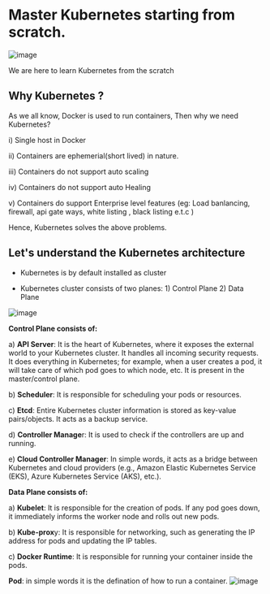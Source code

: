 
# Master Kubernetes starting from scratch.

![image](https://github.com/user-attachments/assets/392b4e9e-5e8e-41f2-9611-5106e4a0dff6)



We are here to learn Kubernetes from the scratch



## Why Kubernetes ?

As we all know, Docker is used to run containers, Then why we need Kubernetes?

i) Single host in Docker

ii) Containers are ephemerial(short lived) in nature.

iii) Containers do not support auto scaling

iv) Containers do not support auto Healing

v) Containers do support Enterprise level features (eg: Load banlancing, firewall, api gate ways, white listing , black listing e.t.c )

Hence, Kubernetes solves the above problems.
 
## Let's understand the Kubernetes architecture

* Kubernetes is by default installed as cluster

* Kubernetes cluster consists of two planes: 1) Control Plane 2) Data Plane

![image](https://github.com/user-attachments/assets/e3e01ac4-31d8-4598-bc8e-02e8237fac13)


**Control Plane consists of:**

a) **API Server**: It is the heart of Kubernetes, where it exposes the external world to your Kubernetes cluster. It handles all incoming security requests. It does everything in Kubernetes; for example, when a user creates a pod, it will take care of which pod goes to which node, etc. It is present in the master/control plane.

b) **Scheduler**: It is responsible for scheduling your pods or resources.

c) **Etcd**: Entire Kubernetes cluster information is stored as key-value pairs/objects. It acts as a backup service.

d) **Controller Manage**r: It is used to check if the controllers are up and running.

e) **Cloud Controller Manager**: In simple words, it acts as a bridge between Kubernetes and cloud providers (e.g., Amazon Elastic Kubernetes Service (EKS), Azure Kubernetes Service (AKS), etc.).

**Data Plane consists of:**

a) **Kubelet**: It is responsible for the creation of pods. If any pod goes down, it immediately informs the worker node and rolls out new pods.

b) **Kube-prox**y: It is responsible for networking, such as generating the IP address for pods and updating the IP tables.

c) **Docker Runtime**: It is responsible for running your container inside the pods.

**Pod**: in simple words it is the defination of how to run a container.
![image](https://github.com/user-attachments/assets/5c4a1c8b-5661-44f0-ab24-ead188ccc2ad)





